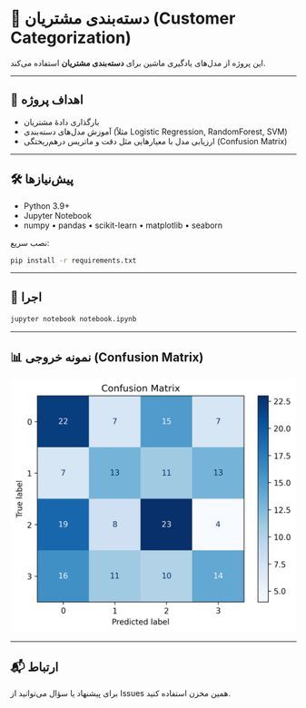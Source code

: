 # 🧩 دسته‌بندی مشتریان (Customer Categorization)

این پروژه از مدل‌های یادگیری ماشین برای **دسته‌بندی مشتریان** استفاده می‌کند.

---

## 🎯 اهداف پروژه
- بارگذاری دادهٔ مشتریان
- آموزش مدل‌های دسته‌بندی (مثلاً Logistic Regression, RandomForest, SVM)
- ارزیابی مدل با معیارهایی مثل دقت و ماتریس درهم‌ریختگی (Confusion Matrix)

---

## 🛠 پیش‌نیازها
- Python 3.9+
- Jupyter Notebook
- numpy • pandas • scikit-learn • matplotlib • seaborn

نصب سریع:
```bash
pip install -r requirements.txt
```

---

## 🚀 اجرا
```bash
jupyter notebook notebook.ipynb
```

---

## 📊 نمونه خروجی (Confusion Matrix)
![Confusion Matrix](confusion_matrix.png)

---

## 📬 ارتباط
برای پیشنهاد یا سؤال می‌توانید از Issues همین مخزن استفاده کنید.
